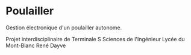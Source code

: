 # Poulailler

Gestion électronique d'un poulailler autonome.

Projet interdisciplinaire de Terminale S
Sciences de l'Ingénieur
Lycée du Mont-Blanc René Dayve
